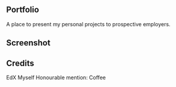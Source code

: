 ## Portfolio
A place to present my personal projects to prospective employers.

## Screenshot


## Credits
EdX
Myself
Honourable mention: Coffee
